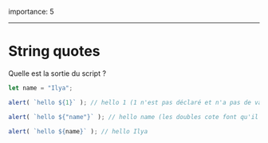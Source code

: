 importance: 5

---

# String quotes

Quelle est la sortie du script ?

```js
let name = "Ilya";

alert( `hello ${1}` ); // hello 1 (1 n'est pas déclaré et n'a pas de valeur, alert convertie en chaine de caractère) 

alert( `hello ${"name"}` ); // hello name (les doubles cote font qu'il affiche le mot brut, et pas le contenu de la variable name)

alert( `hello ${name}` ); // hello Ilya 
```
